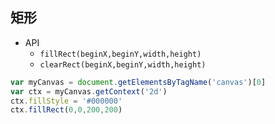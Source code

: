 ## 矩形
* API
  * `fillRect(beginX,beginY,width,height)`
  * `clearRect(beginX,beginY,width,height)`
```js
var myCanvas = document.getElementsByTagName('canvas')[0]
var ctx = myCanvas.getContext('2d')
ctx.fillStyle = '#000000'
ctx.fillRect(0,0,200,200)
```